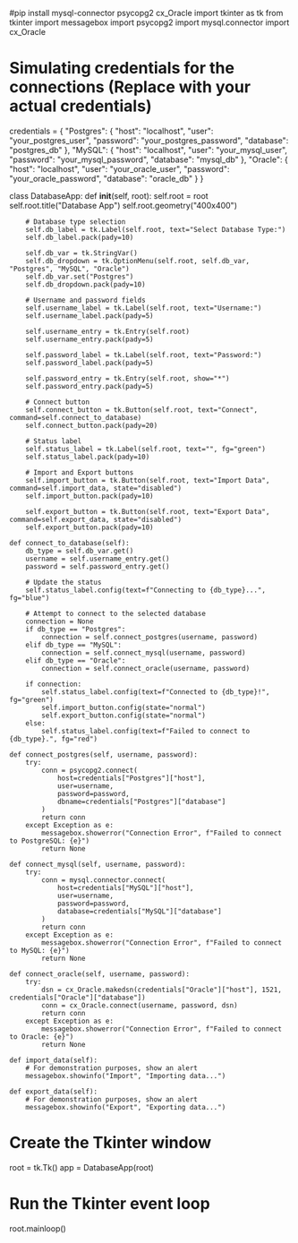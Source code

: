 #pip install mysql-connector psycopg2 cx_Oracle
import tkinter as tk
from tkinter import messagebox
import psycopg2
import mysql.connector
import cx_Oracle

# Simulating credentials for the connections (Replace with your actual credentials)
credentials = {
    "Postgres": {
        "host": "localhost",
        "user": "your_postgres_user",
        "password": "your_postgres_password",
        "database": "postgres_db"
    },
    "MySQL": {
        "host": "localhost",
        "user": "your_mysql_user",
        "password": "your_mysql_password",
        "database": "mysql_db"
    },
    "Oracle": {
        "host": "localhost",
        "user": "your_oracle_user",
        "password": "your_oracle_password",
        "database": "oracle_db"
    }
}

class DatabaseApp:
    def __init__(self, root):
        self.root = root
        self.root.title("Database App")
        self.root.geometry("400x400")

        # Database type selection
        self.db_label = tk.Label(self.root, text="Select Database Type:")
        self.db_label.pack(pady=10)

        self.db_var = tk.StringVar()
        self.db_dropdown = tk.OptionMenu(self.root, self.db_var, "Postgres", "MySQL", "Oracle")
        self.db_var.set("Postgres")
        self.db_dropdown.pack(pady=10)

        # Username and password fields
        self.username_label = tk.Label(self.root, text="Username:")
        self.username_label.pack(pady=5)

        self.username_entry = tk.Entry(self.root)
        self.username_entry.pack(pady=5)

        self.password_label = tk.Label(self.root, text="Password:")
        self.password_label.pack(pady=5)

        self.password_entry = tk.Entry(self.root, show="*")
        self.password_entry.pack(pady=5)

        # Connect button
        self.connect_button = tk.Button(self.root, text="Connect", command=self.connect_to_database)
        self.connect_button.pack(pady=20)

        # Status label
        self.status_label = tk.Label(self.root, text="", fg="green")
        self.status_label.pack(pady=10)

        # Import and Export buttons
        self.import_button = tk.Button(self.root, text="Import Data", command=self.import_data, state="disabled")
        self.import_button.pack(pady=10)

        self.export_button = tk.Button(self.root, text="Export Data", command=self.export_data, state="disabled")
        self.export_button.pack(pady=10)

    def connect_to_database(self):
        db_type = self.db_var.get()
        username = self.username_entry.get()
        password = self.password_entry.get()

        # Update the status
        self.status_label.config(text=f"Connecting to {db_type}...", fg="blue")

        # Attempt to connect to the selected database
        connection = None
        if db_type == "Postgres":
            connection = self.connect_postgres(username, password)
        elif db_type == "MySQL":
            connection = self.connect_mysql(username, password)
        elif db_type == "Oracle":
            connection = self.connect_oracle(username, password)

        if connection:
            self.status_label.config(text=f"Connected to {db_type}!", fg="green")
            self.import_button.config(state="normal")
            self.export_button.config(state="normal")
        else:
            self.status_label.config(text=f"Failed to connect to {db_type}.", fg="red")

    def connect_postgres(self, username, password):
        try:
            conn = psycopg2.connect(
                host=credentials["Postgres"]["host"],
                user=username,
                password=password,
                dbname=credentials["Postgres"]["database"]
            )
            return conn
        except Exception as e:
            messagebox.showerror("Connection Error", f"Failed to connect to PostgreSQL: {e}")
            return None

    def connect_mysql(self, username, password):
        try:
            conn = mysql.connector.connect(
                host=credentials["MySQL"]["host"],
                user=username,
                password=password,
                database=credentials["MySQL"]["database"]
            )
            return conn
        except Exception as e:
            messagebox.showerror("Connection Error", f"Failed to connect to MySQL: {e}")
            return None

    def connect_oracle(self, username, password):
        try:
            dsn = cx_Oracle.makedsn(credentials["Oracle"]["host"], 1521, credentials["Oracle"]["database"])
            conn = cx_Oracle.connect(username, password, dsn)
            return conn
        except Exception as e:
            messagebox.showerror("Connection Error", f"Failed to connect to Oracle: {e}")
            return None

    def import_data(self):
        # For demonstration purposes, show an alert
        messagebox.showinfo("Import", "Importing data...")

    def export_data(self):
        # For demonstration purposes, show an alert
        messagebox.showinfo("Export", "Exporting data...")

# Create the Tkinter window
root = tk.Tk()
app = DatabaseApp(root)

# Run the Tkinter event loop
root.mainloop()
